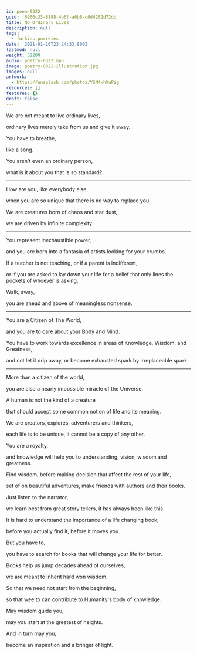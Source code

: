```yaml
---
id: poem-0322
guid: f6960c33-8188-4b6f-a6b8-c0d4262d72dd
title: No Ordinary Lives
description: null
tags:
  - furkies-purrkies
date: '2021-01-16T23:24:33.800Z'
lastmod: null
weight: 32200
audio: poetry-0322.mp3
image: poetry-0322-illustration.jpg
images: null
artwork:
  - https://unsplash.com/photos/YSN4xhXuPig
resources: []
features: {}
draft: false
---
```


We are not meant to live ordinary lives,

ordinary lives merely take from us and give it away.

You have to breathe,

like a song.

You aren't even an ordinary person,

what is it about you that is so standard?

---

How are you, like everybody else,

when you are so unique that there is no way to replace you.

We are creatures born of chaos and star dust,

we are driven by infinite complexity.

---

You represent inexhaustible power,

and you are born into a fantasia of artists looking for your crumbs.

If a teacher is not teaching, or if a parent is indifferent,

or if you are asked to lay down your life for a belief that only lines the pockets of whoever is asking.

Walk, away,

you are ahead and above of meaningless nonsense.

---

You are a Citizen of The World,

and you are to care about your Body and Mind.

You have to work towards excellence in areas of Knowledge, Wisdom, and Greatness,

and not let it drip away, or become exhausted spark by irreplaceable spark.

---

More than a citizen of the world,

you are also a nearly impossible miracle of the Universe.

A human is not the kind of a creature

that should accept some common notion of life and its meaning.

We are creators, explores, adventurers and thinkers,

each life is to be unique, it cannot be a copy of any other.

You are a royalty,

and knowledge will help you to understanding, vision, wisdom and greatness.

Find wisdom, before making decision that affect the rest of your life,

set of on beautiful adventures, make friends with authors and their books.

Just listen to the narrator,

we learn best from great story tellers, it has always been like this.

It is hard to understand the importance of a life changing book,

before you actually find it, before it moves you.

But you have to,

you have to search for books that will change your life for better.

Books help us jump decades ahead of ourselves,

we are meant to inherit hard won wisdom.

So that we need not start from the beginning,

so that wee to can contribute to Humanity's body of knowledge.

May wisdom guide you,

may you start at the greatest of heights.

And in turn may you,

become an inspiration and a bringer of light.
